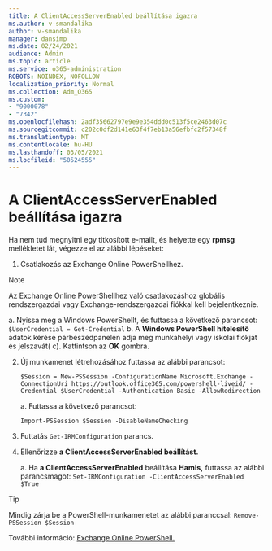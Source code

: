 ```yaml
---
title: A ClientAccessServerEnabled beállítása igazra
ms.author: v-smandalika
author: v-smandalika
manager: dansimp
ms.date: 02/24/2021
audience: Admin
ms.topic: article
ms.service: o365-administration
ROBOTS: NOINDEX, NOFOLLOW
localization_priority: Normal
ms.collection: Adm_O365
ms.custom:
- "9000078"
- "7342"
ms.openlocfilehash: 2adf35662797e9e9e354ddd0c513f5ce2463d07c
ms.sourcegitcommit: c202c0df2d141e63f4f7eb13a56efbfc2f57348f
ms.translationtype: MT
ms.contentlocale: hu-HU
ms.lasthandoff: 03/05/2021
ms.locfileid: "50524555"
---
```

# <a name="set-clientaccessserverenabled-to-true"></a>A ClientAccessServerEnabled beállítása igazra

Ha nem tud megnyitni egy titkosított e-mailt, és helyette egy **rpmsg** mellékletet lát, végezze el az alábbi lépéseket:

1. Csatlakozás az Exchange Online PowerShellhez.

> [!NOTE]
> Az Exchange Online PowerShellhez való csatlakozáshoz globális rendszergazdai vagy Exchange-rendszergazdai fiókkal kell bejelentkeznie.

   a. Nyissa meg a Windows PowerShellt, és futtassa a következő parancsot: `$UserCredential = Get-Credential`
b. A **Windows PowerShell hitelesítő** adatok kérése párbeszédpanelén adja meg munkahelyi vagy iskolai fiókját és jelszavát( c). Kattintson az **OK** gombra. 

2. Új munkamenet létrehozásához futtassa az alábbi parancsot:

    `$Session = New-PSSession -ConfigurationName Microsoft.Exchange -ConnectionUri https://outlook.office365.com/powershell-liveid/ -Credential $UserCredential -Authentication Basic -AllowRedirection`

    a. Futtassa a következő parancsot:
    
    `Import-PSSession $Session -DisableNameChecking`

3. Futtatás `Get-IRMConfiguration` parancs.

4. Ellenőrizze **a ClientAccessServerEnabled beállítást.** 

    a. Ha **a ClientAccessServerEnabled** beállítása **Hamis,** futtassa az alábbi parancsmagot: `Set-IRMConfiguration -ClientAccessServerEnabled $True`

> [!TIP]
> Mindig zárja be a PowerShell-munkamenetet az alábbi paranccsal: `Remove-PSSession $Session`

További információ: [Exchange Online PowerShell.](https://docs.microsoft.com/powershell/exchange/connect-to-exchange-online-powershell)

